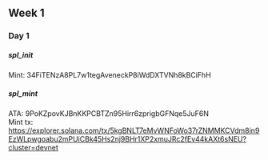 ## Week 1

### Day 1
##### spl_init
Mint: 34FiTENzA8PL7w1tegAveneckP8iWdDXTVNh8kBCiFhH
##### spl_mint
ATA: 9PoKZpovKJBnKKPCBTZn95Hirr6zprigbGFNqe5JuF6N\
Mint tx: https://explorer.solana.com/tx/5kgBNLT7eMvWNFoWo37rZNMMKCVdm8in9EzWLpwgoabu2mPUiCBk45Hs2nj9BHr1XP2xmuJRc2fEv44kAXt6sNEU?cluster=devnet

